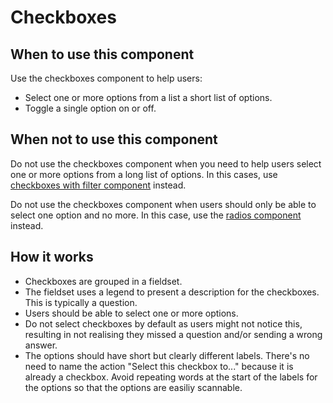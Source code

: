 # Checkboxes

## When to use this component

Use the checkboxes component to help users:

* Select one or more options from a list a short list of options.
* Toggle a single option on or off.

## When not to use this component

Do not use the checkboxes component when you need to help users select one or more options from a long list of options. In this cases, use <a href="{{path './checkboxes-with-filter.html'}}">checkboxes with filter component</a> instead.

Do not use the checkboxes component when users should only be able to select one option and no more. In this case, use the <a href="{{path './radios.html'}}">radios component</a> instead.

## How it works

* Checkboxes are grouped in a fieldset.
* The fieldset uses a legend to present a description for the checkboxes. This is typically a question.
* Users should be able to select one or more options.
* Do not select checkboxes by default as users might not notice this, resulting in not realising they missed a question and/or sending a wrong answer.
* The options should have short but clearly different labels. There's no need to name the action "Select this checkbox to..." because it is already a checkbox. Avoid repeating words at the start of the labels for the options so that the options are easiliy scannable.